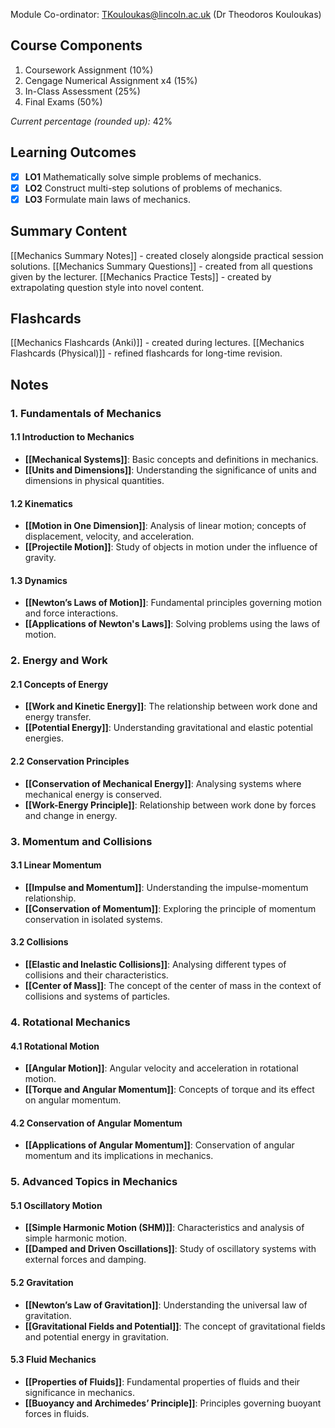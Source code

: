 Module Co-ordinator: TKouloukas@lincoln.ac.uk (Dr Theodoros Kouloukas)

## Course Components

1. Coursework Assignment (10%)
2. Cengage Numerical Assignment x4 (15%)
3. In-Class Assessment (25%)
4. Final Exams (50%)

*Current percentage (rounded up):* 42%

## Learning Outcomes

- [x] **LO1** Mathematically solve simple problems of mechanics.
- [x] **LO2** Construct multi-step solutions of problems of mechanics.
- [x] **LO3** Formulate main laws of mechanics.

## Summary Content

[[Mechanics Summary Notes]] - created closely alongside practical session solutions.
[[Mechanics Summary Questions]] - created from all questions given by the lecturer.
[[Mechanics Practice Tests]] - created by extrapolating question style into novel content.

## Flashcards

[[Mechanics Flashcards (Anki)]] - created during lectures.
[[Mechanics Flashcards (Physical)]] - refined flashcards for long-time revision.

## Notes

### 1. Fundamentals of Mechanics

#### 1.1 Introduction to Mechanics

- **[[Mechanical Systems]]**: Basic concepts and definitions in mechanics.
- **[[Units and Dimensions]]**: Understanding the significance of units and dimensions in physical quantities.

#### 1.2 Kinematics

- **[[Motion in One Dimension]]**: Analysis of linear motion; concepts of displacement, velocity, and acceleration.
- **[[Projectile Motion]]**: Study of objects in motion under the influence of gravity.

#### 1.3 Dynamics

- **[[Newton’s Laws of Motion]]**: Fundamental principles governing motion and force interactions.
- **[[Applications of Newton's Laws]]**: Solving problems using the laws of motion.

### 2. Energy and Work

#### 2.1 Concepts of Energy

- **[[Work and Kinetic Energy]]**: The relationship between work done and energy transfer.
- **[[Potential Energy]]**: Understanding gravitational and elastic potential energies.

#### 2.2 Conservation Principles

- **[[Conservation of Mechanical Energy]]**: Analysing systems where mechanical energy is conserved.
- **[[Work-Energy Principle]]**: Relationship between work done by forces and change in energy.

### 3. Momentum and Collisions

#### 3.1 Linear Momentum

- **[[Impulse and Momentum]]**: Understanding the impulse-momentum relationship.
- **[[Conservation of Momentum]]**: Exploring the principle of momentum conservation in isolated systems.

#### 3.2 Collisions

- **[[Elastic and Inelastic Collisions]]**: Analysing different types of collisions and their characteristics.
- **[[Center of Mass]]**: The concept of the center of mass in the context of collisions and systems of particles.

### 4. Rotational Mechanics

#### 4.1 Rotational Motion

- **[[Angular Motion]]**: Angular velocity and acceleration in rotational motion.
- **[[Torque and Angular Momentum]]**: Concepts of torque and its effect on angular momentum.

#### 4.2 Conservation of Angular Momentum

- **[[Applications of Angular Momentum]]**: Conservation of angular momentum and its implications in mechanics.

### 5. Advanced Topics in Mechanics

#### 5.1 Oscillatory Motion

- **[[Simple Harmonic Motion (SHM)]]**: Characteristics and analysis of simple harmonic motion.
- **[[Damped and Driven Oscillations]]**: Study of oscillatory systems with external forces and damping.

#### 5.2 Gravitation

- **[[Newton’s Law of Gravitation]]**: Understanding the universal law of gravitation.
- **[[Gravitational Fields and Potential]]**: The concept of gravitational fields and potential energy in gravitation.

#### 5.3 Fluid Mechanics

- **[[Properties of Fluids]]**: Fundamental properties of fluids and their significance in mechanics.
- **[[Buoyancy and Archimedes’ Principle]]**: Principles governing buoyant forces in fluids.